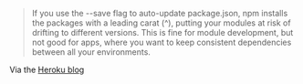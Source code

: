 > If you use the --save flag to auto-update package.json, npm installs the packages with a leading carat (^), putting your modules at risk of drifting to different versions. This is fine for module development, but not good for apps, where you want to keep consistent dependencies between all your environments.

Via the [Heroku blog](https://blog.heroku.com/archives/2015/11/10/node-habits-2016)

